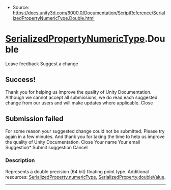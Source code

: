 * Source: https://docs.unity3d.com/6000.0/Documentation/ScriptReference/SerializedPropertyNumericType.Double.html

#  [SerializedPropertyNumericType](https://docs.unity3d.com/6000.0/Documentation/ScriptReference/SerializedPropertyNumericType.html).Double
Leave feedback
Suggest a change
## Success!
Thank you for helping us improve the quality of Unity Documentation. Although we cannot accept all submissions, we do read each suggested change from our users and will make updates where applicable.
Close
## Submission failed
For some reason your suggested change could not be submitted. Please <a>try again</a> in a few minutes. And thank you for taking the time to help us improve the quality of Unity Documentation.
Close
Your name Your email Suggestion* Submit suggestion
Cancel
### Description
Represents a double precision (64 bit) floating point type.
Additional resources: [SerializedProperty.numericType](https://docs.unity3d.com/6000.0/Documentation/ScriptReference/SerializedProperty-numericType.html), [SerializedProperty.doubleValue](https://docs.unity3d.com/6000.0/Documentation/ScriptReference/SerializedProperty-doubleValue.html).
* * *
